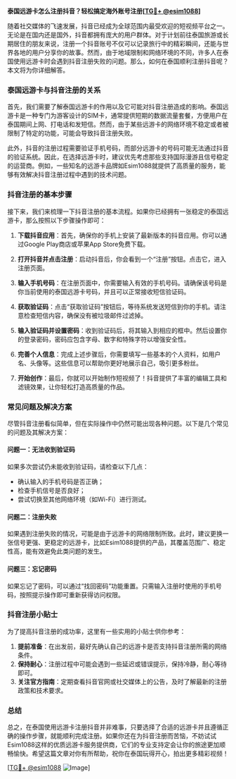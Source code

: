 **泰国远游卡怎么注册抖音？轻松搞定海外账号注册[[TG💪+ @esim1088](https://t.me/s/esim1088)]**

随着社交媒体的飞速发展，抖音已经成为全球范围内最受欢迎的短视频平台之一。无论是在国内还是国外，抖音都拥有庞大的用户群体。对于计划前往泰国旅游或长期居住的朋友来说，注册一个抖音账号不仅可以记录旅行中的精彩瞬间，还能与世界各地的用户分享你的故事。然而，由于地域限制和网络环境的不同，许多人在泰国使用远游卡时会遇到抖音注册失败的问题。那么，如何在泰国顺利注册抖音呢？本文将为你详细解答。

### 泰国远游卡与抖音注册的关系

首先，我们需要了解泰国远游卡的作用以及它可能对抖音注册造成的影响。泰国远游卡是一种专门为游客设计的SIM卡，通常提供短期的数据流量套餐，方便用户在泰国期间上网、打电话和发短信。然而，由于某些远游卡的网络环境不稳定或者被限制了特定的功能，可能会导致抖音注册失败。

此外，抖音的注册过程需要验证手机号码，而部分远游卡的号码可能无法通过抖音的验证系统。因此，在选择远游卡时，建议优先考虑那些支持国际漫游且信号稳定的运营商。例如，一些知名的远游卡品牌如Esim1088就提供了高质量的服务，能够有效解决抖音注册过程中遇到的技术问题。

### 抖音注册的基本步骤

接下来，我们来梳理一下抖音注册的基本流程。如果你已经拥有一张稳定的泰国远游卡，那么按照以下步骤操作即可：

1. **下载抖音应用**：首先，确保你的手机上安装了最新版本的抖音应用。你可以通过Google Play商店或苹果App Store免费下载。

2. **打开抖音并点击注册**：启动抖音后，你会看到一个“注册”按钮。点击它，进入注册页面。

3. **输入手机号码**：在注册页面中，你需要输入有效的手机号码。请确保该号码是你当前使用的泰国远游卡号码，并且可以正常接收短信验证码。

4. **获取验证码**：点击“获取验证码”按钮后，等待系统发送短信到你的手机。请注意检查短信内容，确保没有被垃圾邮件过滤掉。

5. **输入验证码并设置密码**：收到验证码后，将其输入到相应的框中。然后设置你的登录密码，密码应包含字母、数字和特殊字符以增强安全性。

6. **完善个人信息**：完成上述步骤后，你需要填写一些基本的个人资料，如用户名、头像等。这些信息可以帮助你更好地展示自己，吸引更多粉丝。

7. **开始创作**：最后，你就可以开始制作短视频了！抖音提供了丰富的编辑工具和滤镜效果，让你轻松打造高质量的作品。

### 常见问题及解决方案

尽管抖音注册看似简单，但在实际操作中仍然可能出现各种问题。以下是几个常见的问题及其解决方案：

#### 问题一：无法收到验证码
如果多次尝试仍未能收到验证码，请检查以下几点：
- 确认输入的手机号码是否正确；
- 检查手机信号是否良好；
- 尝试切换至其他网络环境（如Wi-Fi）进行测试。

#### 问题二：注册失败
如果遇到注册失败的情况，可能是由于远游卡的网络限制所致。此时，建议更换一张信号更强、更稳定的远游卡，比如Esim1088提供的产品，其覆盖范围广、稳定性高，能有效避免此类问题的发生。

#### 问题三：忘记密码
如果忘记了密码，可以通过“找回密码”功能重置。只需输入注册时使用的手机号码，按照提示操作即可重新获得访问权限。

### 抖音注册小贴士

为了提高抖音注册的成功率，这里有一些实用的小贴士供你参考：

1. **提前准备**：在出发前，最好先确认自己的远游卡是否支持抖音注册所需的网络条件。
2. **保持耐心**：注册过程中可能会遇到一些延迟或错误提示，保持冷静，耐心等待即可。
3. **关注官方指南**：定期查看抖音官网或社交媒体上的公告，及时了解最新的注册政策和技术要求。

### 总结

总之，在泰国使用远游卡注册抖音并非难事，只要选择了合适的远游卡并且遵循正确的操作步骤，就能顺利完成注册。如果你还在为抖音注册而苦恼，不妨试试Esim1088这样的优质远游卡服务提供商，它们的专业支持定会让你的旅途更加顺畅愉快。希望这篇文章对你有所帮助，祝你在泰国玩得开心，拍出更多精彩视频！

[[TG💪+ @esim1088](https://t.me/s/esim1088) ![Image](https://i.postimg.cc/4NQfJmqS/Snipaste-2025-05-13-00-14-12.png)]